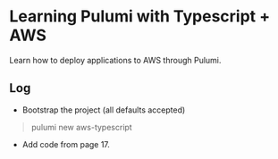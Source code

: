 # Learning Pulumi with Typescript + AWS

Learn how to deploy applications to AWS through Pulumi.

## Log

- Bootstrap the project (all defaults accepted)

> pulumi new aws-typescript

- Add code from page 17.